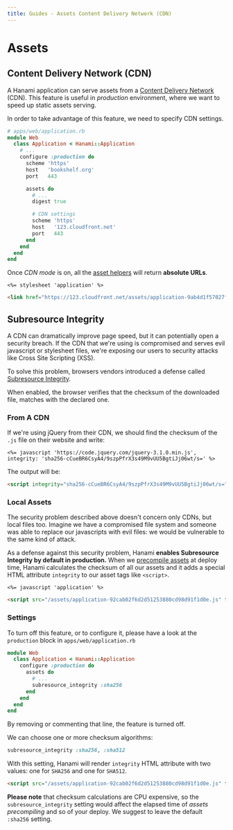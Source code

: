 ```yaml
---
title: Guides - Assets Content Delivery Network (CDN)
---
```


# Assets

## Content Delivery Network (CDN)

A Hanami application can serve assets from a [Content Delivery Network](https://en.wikipedia.org/wiki/Content_delivery_network) (CDN).
This feature is useful in _production_ environment, where we want to speed up static assets serving.

In order to take advantage of this feature, we need to specify CDN settings.

```ruby
# apps/web/application.rb
module Web
  class Application < Hanami::Application
    # ...
    configure :production do
      scheme 'https'
      host   'bookshelf.org'
      port   443

      assets do
        # ...
        digest true

        # CDN settings
        scheme 'https'
        host   '123.cloudfront.net'
        port   443
      end
    end
  end
end
```

Once _CDN mode_ is on, all the [asset helpers](/guides/helpers/assets) will return **absolute URLs**.

```erb
<%= stylesheet 'application' %>
```

```html
<link href="https://123.cloudfront.net/assets/application-9ab4d1f57027f0d40738ab8ab70aba86.css" type="text/css" rel="stylesheet">
```

## Subresource Integrity

A CDN can dramatically improve page speed, but it can potentially open a security breach.
If the CDN that we're using is compromised and serves evil javascript or stylesheet files, we're exposing our users to security attacks like Cross Site Scripting (XSS).

To solve this problem, browsers vendors introduced a defense called [Subresource Integrity](https://developer.mozilla.org/en-US/docs/Web/Security/Subresource_Integrity).

When enabled, the browser verifies that the checksum of the downloaded file, matches with the declared one.

### From A CDN

If we're using jQuery from their CDN, we should find the checksum of the `.js` file on their website and write:

```erb
<%= javascript 'https://code.jquery.com/jquery-3.1.0.min.js', integrity: 'sha256-cCueBR6CsyA4/9szpPfrX3s49M9vUU5BgtiJj06wt/s=' %>
```

The output will be:

```html
<script integrity="sha256-cCueBR6CsyA4/9szpPfrX3s49M9vUU5BgtiJj06wt/s=" src="https://code.jquery.com/jquery-3.1.0.min.js" type="text/javascript" crossorigin="anonymous"></script>
```

### Local Assets

The security problem described above doesn't concern only CDNs, but local files too.
Imagine we have a compromised file system and someone was able to replace our javascripts with evil files: we would be vulnerable to the same kind of attack.

As a defense against this security problem, Hanami **enables Subresource Integrity by default in production.**
When we [precompile assets](/guides/command-line/assets) at deploy time, Hanami calculates the checksum of all our assets and it adds a special HTML attribute `integrity` to our asset tags like `<script>`.

```erb
<%= javascript 'application' %>
```

```html
<script src="/assets/application-92cab02f6d2d51253880cd98d91f1d0e.js" type="text/javascript" integrity="sha256-WB2pRuy8LdgAZ0aiFxLN8DdfRjKJTc4P4xuEw31iilM=" crossorigin="anonymous"></script>
```

### Settings

To turn off this feature, or to configure it, please have a look at the `production` block in `apps/web/application.rb`

```ruby
module Web
  class Application < Hanami::Application
    configure :production do
      assets do
        # ...
        subresource_integrity :sha256
      end
    end
  end
end
```

By removing or commenting that line, the feature is turned off.

We can choose one or more checksum algorithms:

```ruby
subresource_integrity :sha256, :sha512
```

With this setting, Hanami will render `integrity` HTML attribute with two values: one for `SHA256` and one for `SHA512`.

```html
<script src="/assets/application-92cab02f6d2d51253880cd98d91f1d0e.js" type="text/javascript" integrity="sha256-WB2pRuy8LdgAZ0aiFxLN8DdfRjKJTc4P4xuEw31iilM= sha512-4gegSER1uqxBvmlb/O9CJypUpRWR49SniwUjOcK2jifCRjFptwGKplFWGlGJ1yms+nSlkjpNCS/Lk9GoKI1Kew==" crossorigin="anonymous"></script>
```

**Please note** that checksum calculations are CPU expensive, so the `subresource_integrity` setting would affect the elapsed time of _assets precompiling_ and so of your deploy. We suggest to leave the default `:sha256` setting.
